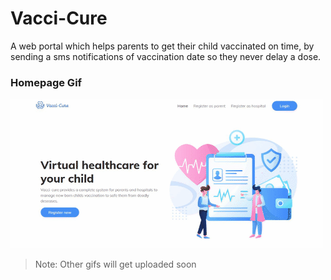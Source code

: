 # Vacci-Cure

A web portal which helps parents to get their child vaccinated on time, by sending a sms notifications of vaccination date so they never delay a dose.

### Homepage Gif

![Homepage Gif](./screenshots/home.gif)

> Note: Other gifs will get uploaded soon
